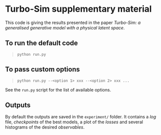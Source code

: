 # Turbo-Sim supplementary material

This code is giving the results presented in the paper _Turbo-Sim: a generalised generative model with a
physical latent space_.  

## To run the default code

> `python run.py`  

## To pass custom options

> `python run.py --<option 1> xxx --<option 2> xxx ...`

See the `run.py` script for the list of available options.  

## Outputs

By default the outputs are saved in the `experiment/` folder. It contains a _log_ file, _checkpoints_ of the best models, a plot of the _losses_ and several histograms of the desired _observables_.